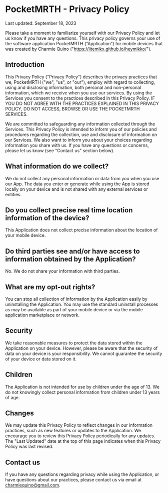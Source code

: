 # PocketMRTH - Privacy Policy

Last updated: September 18, 2023

Please take a moment to familiarize yourself with our Privacy Policy and let us know if you have any questions. This privacy policy governs your use of the software application PocketMRTH (“Application”) for mobile devices that was created by Charmie Quino ("https://litemikx.github.io/heymikko/").


## Introduction

This Privacy Policy ("Privacy Policy") describes the privacy practices that we, PocketMRTH ("we", "us", or "our"), employ with regard to collecting, using and disclosing information, both personal and non-personal information, which we receive when you use our services. By using the Services you consent to the practices described in this Privacy Policy. IF YOU DO NOT AGREE WITH THE PRACTICES EXPLAINED IN THIS PRIVACY POLICY, DO NOT ACCESS, BROWSE OR USE THE POCKETMRTH SERVICES.

We are committed to safeguarding any information collected through the Services. This Privacy Policy is intended to inform you of our policies and procedures regarding the collection, use and disclosure of information on our Services. We also want to inform you about your choices regarding information you share with us. If you have any questions or concerns, please let us know (see "Contact us" section below).


## What information do we collect?

We do not collect any personal information or data from you when you use our App. The
data you enter or generate while using the App is stored locally on your device and is not
shared with any external services or entities.


## Do you collect precise real time location information of the device?

This Application does not collect precise information about the location of your mobile device.


## Do third parties see and/or have access to information obtained by the Application?

No. We do not share your information with third parties.


## What are my opt-out rights?

You can stop all collection of information by the Application easily by uninstalling the Application. You may use the standard uninstall processes as may be available as part of your mobile device or via the mobile application marketplace or network.


## Security

We take reasonable measures to protect the data stored within the Application on your device.
However, please be aware that the security of data on your device is your responsibility.
We cannot guarantee the security of your device or data stored on it.


## Children 

The Application is not intended for use by children under the age of 13. We do not knowingly
collect personal information from children under 13 years of age.


## Changes

We may update this Privacy Policy to reflect changes in our information practices, such
as new features or updates to the Application. We encourage you to review this Privacy Policy
periodically for any updates. The "Last Updated" date at the top of this page indicates
when this Privacy Policy was last revised.

## Contact us

If you have any questions regarding privacy while using the Application, or have questions
about our practices, please contact us via email at charmiequino@gmail.com.
